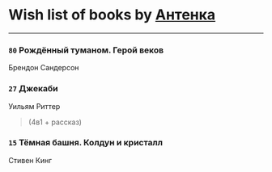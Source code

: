 # Wish list of books by [Антенка](https://plus.google.com/u/0/118158645037334943900/)
---

### `80` Рождённый туманом. Герой веков
Брендон Сандерсон

### `27` Джекаби
Уильям Риттер
> (4в1 + рассказ)

### `15` Тёмная башня. Колдун и кристалл
Стивен Кинг

